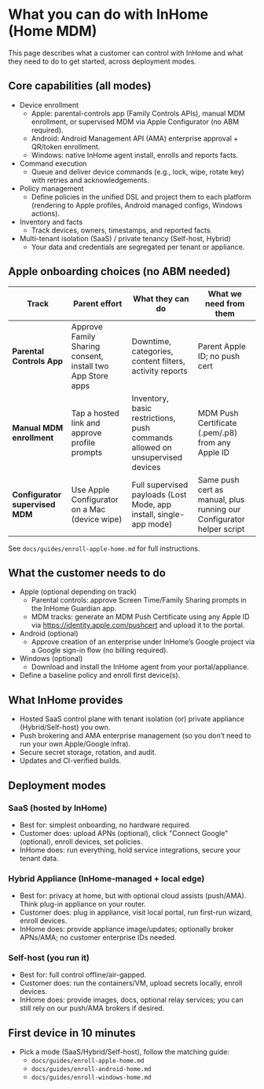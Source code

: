 # What you can do with InHome (Home MDM)

This page describes what a customer can control with InHome and what they need to do to get started, across deployment modes.

## Core capabilities (all modes)
- Device enrollment
  - Apple: parental-controls app (Family Controls APIs), manual MDM enrollment, or supervised MDM via Apple Configurator (no ABM required).
  - Android: Android Management API (AMA) enterprise approval + QR/token enrollment.
  - Windows: native InHome agent install, enrolls and reports facts.
- Command execution
  - Queue and deliver device commands (e.g., lock, wipe, rotate key) with retries and acknowledgements.
- Policy management
  - Define policies in the unified DSL and project them to each platform (rendering to Apple profiles, Android managed configs, Windows actions).
- Inventory and facts
  - Track devices, owners, timestamps, and reported facts.
- Multi-tenant isolation (SaaS) / private tenancy (Self-host, Hybrid)
  - Your data and credentials are segregated per tenant or appliance.

## Apple onboarding choices (no ABM needed)
| Track | Parent effort | What they can do | What we need from them |
| --- | --- | --- | --- |
| **Parental Controls App** | Approve Family Sharing consent, install two App Store apps | Downtime, categories, content filters, activity reports | Parent Apple ID; no push cert |
| **Manual MDM enrollment** | Tap a hosted link and approve profile prompts | Inventory, basic restrictions, push commands allowed on unsupervised devices | MDM Push Certificate (.pem/.p8) from any Apple ID |
| **Configurator supervised MDM** | Use Apple Configurator on a Mac (device wipe) | Full supervised payloads (Lost Mode, app install, single-app mode) | Same push cert as manual, plus running our Configurator helper script |

See `docs/guides/enroll-apple-home.md` for full instructions.

## What the customer needs to do
- Apple (optional depending on track)
  - Parental controls: approve Screen Time/Family Sharing prompts in the InHome Guardian app.
  - MDM tracks: generate an MDM Push Certificate using any Apple ID via https://identity.apple.com/pushcert and upload it to the portal.
- Android (optional)
  - Approve creation of an enterprise under InHome’s Google project via a Google sign-in flow (no billing required).
- Windows (optional)
  - Download and install the InHome agent from your portal/appliance.
- Define a baseline policy and enroll first device(s).

## What InHome provides
- Hosted SaaS control plane with tenant isolation (or) private appliance (Hybrid/Self-host) you own.
- Push brokering and AMA enterprise management (so you don’t need to run your own Apple/Google infra).
- Secure secret storage, rotation, and audit.
- Updates and CI-verified builds.

## Deployment modes

### SaaS (hosted by InHome)
- Best for: simplest onboarding, no hardware required.
- Customer does: upload APNs (optional), click "Connect Google" (optional), enroll devices, set policies.
- InHome does: run everything, hold service integrations, secure your tenant data.

### Hybrid Appliance (InHome-managed + local edge)
- Best for: privacy at home, but with optional cloud assists (push/AMA). Think plug-in appliance on your router.
- Customer does: plug in appliance, visit local portal, run first-run wizard, enroll devices.
- InHome does: provide appliance image/updates; optionally broker APNs/AMA; no customer enterprise IDs needed.

### Self-host (you run it)
- Best for: full control offline/air-gapped.
- Customer does: run the containers/VM, upload secrets locally, enroll devices.
- InHome does: provide images, docs, optional relay services; you can still rely on our push/AMA brokers if desired.

## First device in 10 minutes
- Pick a mode (SaaS/Hybrid/Self-host), follow the matching guide:
  - `docs/guides/enroll-apple-home.md`
  - `docs/guides/enroll-android-home.md`
  - `docs/guides/enroll-windows-home.md`
